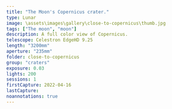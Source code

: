 ```yaml
---
title: "The Moon's Copernicus crater."
type: Lunar
image: \assets\images\gallery\close-to-copernicus\thumb.jpg
tags: ["The moon", "moon"]
description: A full color view of Copernicus.
telescope: Celestron EdgeHD 9.25
length: "3200mm"
aperture: "235mm"
folder: close-to-copernicus
group: "craters"
exposure: 0.03
lights: 200
sessions: 1
firstCapture: 2022-04-16
lastCapture:
noannotations: true
---
```


